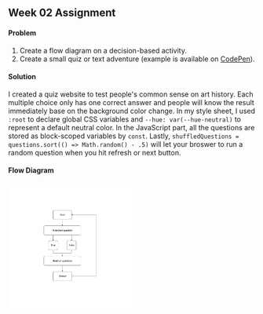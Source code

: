 ## Week 02 Assignment

#### Problem
1. Create a flow diagram on a decision-based activity.
2. Create a small quiz or text adventure (example is available on [CodePen](https://codepen.io/jannypie/pen/DcHdo)).

#### Solution
I created a quiz website to test people's common sense on art history. Each multiple choice only has one correct answer and people will know the result immediately base on the background color change. In my style sheet, I used `:root` to declare global CSS variables and `--hue: var(--hue-neutral)` to represent a default neutral color. In the JavaScript part, all the questions are stored as block-scoped variables by `const`. Lastly, `shuffledQuestions = questions.sort(() => Math.random() - .5)` will let your broswer to run a random question when you hit refresh or next button. 

#### Flow Diagram
<img src="https://github.com/yujunmjiang/WebAdvanced_Spring2020_jiany023/blob/master/week2_hw/flow_diagram.png" width="50%"/>
